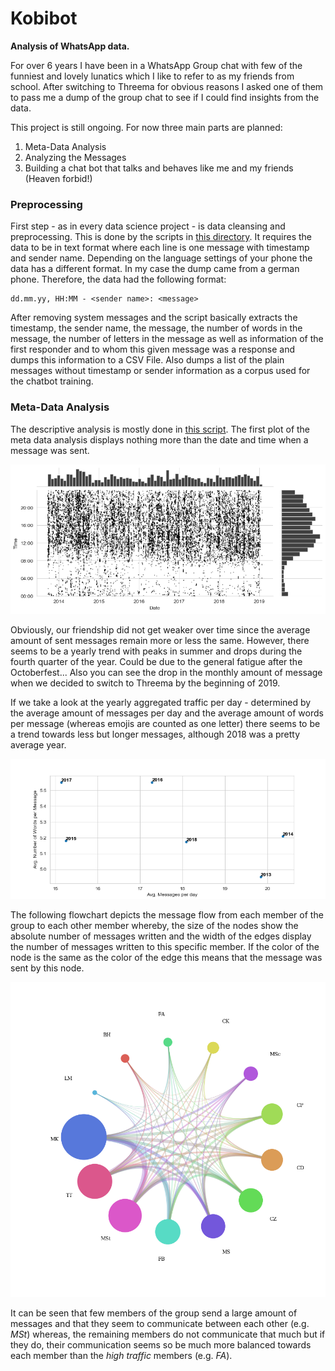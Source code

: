 # Kobibot

**Analysis of WhatsApp data.**

For over 6 years I have been in a WhatsApp Group chat with few of the
funniest and lovely lunatics which I like to refer to as my friends from
school. After switching to Threema for obvious reasons I asked one of
them to pass me a dump of the group chat to see if I could find insights
from the data.

This project is still ongoing. For now three main parts are planned: 
1. Meta-Data Analysis
2. Analyzing the Messages
3. Building a chat bot that talks and behaves like me and my friends
   (Heaven forbid!)
 
### Preprocessing
First step - as in every data science project - is data cleansing and
preprocessing. This is done by the scripts in
[this directory](metadata_analysis). It requires the data to be in text
format where each line is one message with timestamp and sender name.
Depending on the language settings of your phone the data has a
different format. In my case the dump came from a german phone.
Therefore, the data had the following format:
```text
dd.mm.yy, HH:MM - <sender name>: <message>
```
After removing system messages and the script basically extracts the
timestamp, the sender name, the message, the number of words in the
message, the number of letters in the message as well as information of
the first responder and to whom this given message was a response and
dumps this information to a CSV File. Also dumps a list of the plain
messages without timestamp or sender information as a corpus used for
the chatbot training.

### Meta-Data Analysis
The descriptive analysis is mostly done in
[this script](metadata_analysis/descriptive_analysis.py). The first plot
of the meta data analysis displays nothing more than the date and time
when a message was sent.
 
![alt text](metadata_analysis/plots/mgs_time_date.png) 

Obviously, our friendship did not get weaker over time since the average
amount of sent messages remain more or less the same. However, there
seems to be a yearly trend with peaks in summer and drops during the
fourth quarter of the year. Could be due to the general fatigue after
the Octoberfest... Also you can see the drop in the monthly amount of
message when we decided to switch to Threema by the beginning of 2019.

If we take a look at the yearly aggregated traffic per day - determined
by the average amount of messages per day and the average amount of
words per message (whereas emojis are counted as one letter) there seems
to be a trend towards less but longer messages, although 2018 was a
pretty average year.

![alt text](metadata_analysis/plots/msg_length_year.png) 

The following flowchart depicts the message flow from each member of the
group to each other member whereby, the size of the nodes show the
absolute number of messages written and the width of the edges display
the number of messages written to this specific member. If the color of
the node is the same as the color of the edge this means that the
message was sent by this node. 

![alt text](metadata_analysis/plots/msg_flow.png) 

It can be seen that few members of the group send a large amount of
messages and that they seem to communicate between each other (e.g.
*MSt*) whereas, the remaining members do not communicate that much but
if they do, their communication seems so be much more balanced towards
each member than the *high traffic* members (e.g. *FA*).